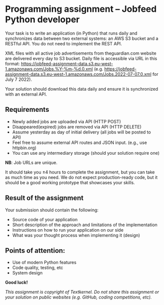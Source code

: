 # Programming assignment – Jobfeed Python developer

Your task is to write an application (in Python) that runs daily and synchronizes data between two external systems: an AWS S3 bucket and a  RESTful API. You do not need to implement the REST API.

XML files with all active job advertisements from theguardian.com website are delivered every day to S3 bucket. Daily file is accessible via URL in this format: https://jobfeed-assignment-data.s3.eu-west-1.amazonaws.com/Jobs.%Y-%m-%d.0.xml (e.g. https://jobfeed-assignment-data.s3.eu-west-1.amazonaws.com/Jobs.2022-07-07.0.xml for July 7 2022).

Your solution should download this data daily and ensure it is synchronized with an external API.

## Requirements

* Newly added jobs are uploaded via API (HTTP POST)
* Disappeared(expired) jobs are removed via API (HTTP DELETE)
* Assume yesterday as day of initial delivery (all jobs will be posted to API)
* Feel free to assume external API routes and JSON input. (e.g., use httpbin.org)
* You can use any intermediary storage (should your solution require one)

**NB**: Job URLs are unique.

It should take you ±4 hours to complete the assignment, but you can take as much time as you need. We do not expect production-ready code, but it should be a good working prototype that showcases your skills.

## Result of the assignment

Your submission should contain the following:

* Source code of your application
* Short description of the approach and limitations of the implementation
* Instructions on how to run your application on our side
* What was your thought process when implementing it (design)

## Points of attention:

* Use of modern Python features
* Code quality, testing, etc
* System design

**Good luck!**

_This assignment is copyright of Textkernel. Do not share this assignment or your solution on public websites (e.g. GitHub, coding competitions, etc)._


